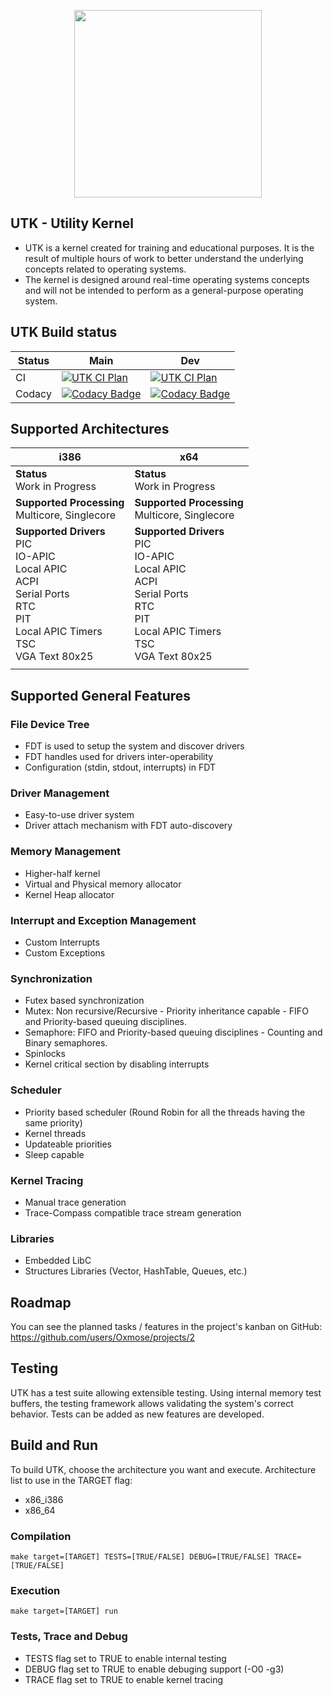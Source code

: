 
<p  align="center">

<img  src="https://github.com/Oxmose/UTK-Reboot/raw/main/Doc/logo/utk_logo.png"  width="300">

</p>

## UTK - Utility Kernel
* UTK is a kernel created for training and educational purposes. It is the result of multiple hours of work to better understand the underlying concepts related to operating systems.
* The kernel is designed around real-time operating systems concepts and will not be intended to perform as a general-purpose operating system.

## UTK Build status

| Status | Main | Dev |
| --- | --- | --- |
| CI | [![UTK CI Plan](https://github.com/Oxmose/nUTK/actions/workflows/github-action-qemu.yml/badge.svg?branch=main)](https://github.com/Oxmose/nUTK/actions/workflows/github-action-qemu.yml) | [![UTK CI Plan](https://github.com/Oxmose/nUTK/actions/workflows/github-action-qemu.yml/badge.svg?branch=dev)](https://github.com/Oxmose/nUTK/actions/workflows/github-action-qemu.yml) |
| Codacy | [![Codacy Badge](https://app.codacy.com/project/badge/Grade/d02a03d7f40a4a0e8b6821c6be95aa31)](https://app.codacy.com/gh/Oxmose/nUTK/dashboard?utm_source=gh&utm_medium=referral&utm_content=&utm_campaign=Badge_grade) | [![Codacy Badge](https://app.codacy.com/project/badge/Grade/d02a03d7f40a4a0e8b6821c6be95aa31)](https://app.codacy.com/gh/Oxmose/nUTK/dashboard?utm_source=gh&utm_medium=referral&utm_content=&utm_campaign=Badge_grade) |

## Supported Architectures

| i386                                           | x64                          |
|------------------------------------------------|------------------------------|
| **Status**<br>Work in Progress                 | **Status**<br>Work in Progress |
| **Supported Processing**<br>Multicore, Singlecore | **Supported Processing**<br>Multicore, Singlecore |
| **Supported Drivers**<br>PIC<br>IO-APIC<br>Local APIC<br>ACPI<br>Serial Ports<br>RTC<br>PIT<br>Local APIC Timers<br>TSC<br>VGA Text 80x25 | **Supported Drivers**<br>PIC<br>IO-APIC<br>Local APIC<br>ACPI<br>Serial Ports<br>RTC<br>PIT<br>Local APIC Timers<br>TSC<br>VGA Text 80x25 |
| | |

## Supported General Features
### File Device Tree
* FDT is used to setup the system and discover drivers
* FDT handles used for drivers inter-operability
* Configuration (stdin, stdout, interrupts) in FDT

### Driver Management
* Easy-to-use driver system
* Driver attach mechanism with FDT auto-discovery

### Memory Management
* Higher-half kernel
* Virtual and Physical memory allocator
* Kernel Heap allocator

### Interrupt and Exception Management
* Custom Interrupts
* Custom Exceptions

### Synchronization
* Futex based synchronization
* Mutex: Non recursive/Recursive - Priority inheritance capable - FIFO and Priority-based queuing disciplines.
* Semaphore: FIFO and Priority-based queuing disciplines - Counting and Binary semaphores.
* Spinlocks
* Kernel critical section by disabling interrupts

### Scheduler
* Priority based scheduler (Round Robin for all the threads having the same priority)
* Kernel threads
* Updateable priorities
* Sleep capable

### Kernel Tracing
* Manual trace generation
* Trace-Compass compatible trace stream generation

### Libraries
* Embedded LibC
* Structures Libraries (Vector, HashTable, Queues, etc.)

## Roadmap
You can see the planned tasks / features in the project's kanban on GitHub: https://github.com/users/Oxmose/projects/2

## Testing
UTK has a test suite allowing extensible testing. Using internal memory test buffers, the testing framework allows validating the system's correct behavior.
Tests can be added as new features are developed.

## Build and Run
To build UTK, choose the architecture you want and execute.
Architecture list to use in the TARGET flag:

* x86_i386
* x86_64

### Compilation
```
make target=[TARGET] TESTS=[TRUE/FALSE] DEBUG=[TRUE/FALSE] TRACE=[TRUE/FALSE]
```
### Execution
```
make target=[TARGET] run
```
### Tests, Trace and Debug

* TESTS flag set to TRUE to enable internal testing
* DEBUG flag set to TRUE to enable debuging support (-O0 -g3)
* TRACE flag set to TRUE to enable kernel tracing